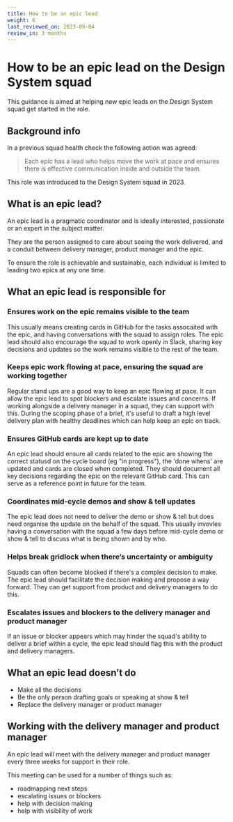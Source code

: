 ```yaml
---
title: How to be an epic lead
weight: 6
last_reviewed_on: 2023-09-04
review_in: 3 months
---
```

# How to be an epic lead on the Design System squad

This guidance is aimed at helping new epic leads on the Design System squad get started in the role. 

## Background info
  
In a previous squad health check the following action was agreed:

> Each epic has a lead who helps move the work at pace and ensures there is effective communication inside and outside the team.

This role was introduced to the Design System squad in 2023.

## What is an epic lead?
  
An epic lead is a pragmatic coordinator and is ideally interested, passionate or an expert in the subject matter.

They are the person assigned to care about seeing the work delivered, and a conduit between delivery manager, product manager and the epic.

To ensure the role is achievable and sustainable, each individual is limited to leading two epics at any one time. 

## What an epic lead is responsible for
  
### Ensures work on the epic remains visible to the team
This usually means creating cards in GitHub for the tasks assocaited with the epic, and having conversations with the squad to assign roles. The epic lead should also encourage the squad to work openly in Slack, sharing key decisions and updates so the work remains visible to the rest of the team. 

### Keeps epic work flowing at pace, ensuring the squad are working together 
Regular stand ups are a good way to keep an epic flowing at pace. It can allow the epic lead to spot blockers and escalate issues and concerns. If working alongside a delivery manager in a squad, they can support with this. During the scoping phase of a brief, it's useful to draft a high level delivery plan with healthy deadlines which can help keep an epic on track.  

### Ensures GitHub cards are kept up to date
An epic lead should ensure all cards related to the epic are showing the correct statusd on the cycle board (eg "in progress"), the 'done whens' are updated and cards are closed when completed. They should document all key decisions regarding the epic on the relevant GitHub card. This can serve as a reference point in future for the team.

### Coordinates mid-cycle demos and show & tell updates
The epic lead does not need to deliver the demo or show & tell but does need organise the update on the behalf of the squad. This usually invovles having a conversation with the squad a few days before mid-cycle demo or show & tell to discuss what is being shown and by who.

### Helps break gridlock when there’s uncertainty or ambiguity
Squads can often become blocked if there's a complex decision to make. The epic lead should facilitate the decision making and propose a way forward. They can get support from product and delivery managers to do this.

### Escalates issues and blockers to the delivery manager and product manager
If an issue or blocker appears which may hinder the squad's ability to deliver a brief within a cycle, the epic lead should flag this with the product and delivery managers. 

## What an epic lead doesn’t do
  
- Make all the decisions
- Be the only person drafting goals or speaking at show & tell
- Replace the delivery manager or product manager

## Working with the delivery manager and product manager

An epic lead will meet with the delivery manager and product manager every three weeks for support in their role.

This meeting can be used for a number of things such as:

- roadmapping next steps
- escalating issues or blockers
- help with decision making
- help with visibility of work
